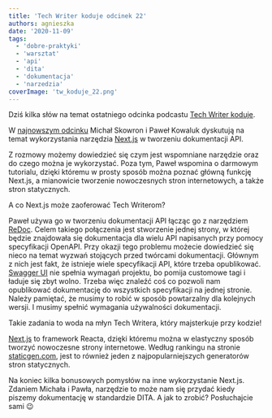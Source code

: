 ```yaml
---
title: 'Tech Writer koduje odcinek 22'
authors: agnieszka
date: '2020-11-09'
tags:
  - 'dobre-praktyki'
  - 'warsztat'
  - 'api'
  - 'dita'
  - 'dokumentacja'
  - 'narzedzia'
coverImage: 'tw_koduje_22.png'
---
```


Dziś kilka słów na temat ostatniego odcinka podcastu
[Tech Writer koduje](https://techwriterkoduje.pl/).

<!--truncate-->

W
[najnowszym odcinku](https://anchor.fm/docdeveloper/episodes/22-Tech-Writer-buduje-dokumentacj-API--czyli-Next-js--ReDoc-i-OpenAPI-w-akcji-el3gk9)
Michał Skowron i Paweł Kowaluk dyskutują na temat wykorzystania narzędzia
[Next.js](https://nextjs.org/) w tworzeniu dokumentacji API.

Z rozmowy możemy dowiedzieć się czym jest wspomniane narzędzie oraz do czego
można je wykorzystać. Poza tym, Paweł wspomina o darmowym tutorialu, dzięki
któremu w prosty sposób można poznać główną funkcję Next.js, a mianowicie
tworzenie nowoczesnych stron internetowych, a także stron statycznych.

A co Next.js może zaoferować Tech Writerom?

Paweł używa go w tworzeniu dokumentacji API łącząc go z narzędziem
[ReDoc](https://redoc.ly/). Celem takiego połączenia jest stworzenie jednej
strony, w której będzie znajdowała się dokumentacja dla wielu API napisanych
przy pomocy specyfikacji OpenAPI. Przy okazji tego problemu możecie dowiedzieć
się nieco na temat wyzwań stojących przed twórcami dokumentacji. Głównym z nich
jest fakt, że istnieje wiele specyfikacji API, które trzeba opublikować.
[Swagger UI](https://swagger.io/tools/swagger-ui/) nie spełnia wymagań projektu,
bo pomija customowe tagi i ładuje się zbyt wolno. Trzeba więc znaleźć coś co
pozwoli nam opublikować dokumentację do wszystkich specyfikacji na jednej
stronie. Należy pamiętać, że musimy to robić w sposób powtarzalny dla kolejnych
wersji. I musimy spełnić wymagania używalności dokumentacji.

Takie zadania to woda na młyn Tech Writera, który majsterkuje przy kodzie!

[Next.js](https://nextjs.org/) to framework Reacta, dzięki któremu można w
elastyczny sposób tworzyć nowoczesne strony internetowe. Według rankingu na
stronie [staticgen.com](https://jamstack.org/generators/), jest to również jeden
z najpopularniejszych generatorów stron statycznych.

Na koniec kilka bonusowych pomysłów na inne wykorzystanie Next.js. Zdaniem
Michała i Pawła, narzędzie to może nam się przydać kiedy piszemy dokumentację w
standardzie DITA. A jak to zrobić? Posłuchajcie sami 😉
